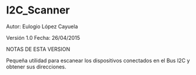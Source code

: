 # I2C_Scanner

Autor: Eulogio López Cayuela

Versión 1.0    Fecha: 26/04/2015


NOTAS DE ESTA VERSION

  Pequeña utilidad para escanear los dispositivos conectados en el Bus I2C y obtener sus direcciones.
 

